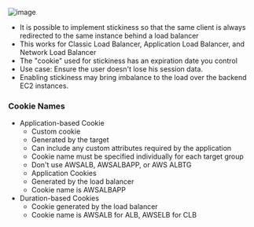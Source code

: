 ![image](https://github.com/nhvu95/aws-handbook/assets/26276890/c130cdcf-2c3a-49ae-9634-52a54c9d3738)

* It is possible to implement stickiness so that the same client is always redirected to the same instance behind a load balancer
* This works for Classic Load Balancer, Application Load Balancer, and Network Load Balancer
* The "cookie" used for stickiness has an expiration date you control
* Use case: Ensure the user doesn't lose his session data.
* Enabling stickiness may bring imbalance to the load over the backend EC2 instances.

### Cookie Names
* Application-based Cookie
   - Custom cookie
   - Generated by the target
   - Can include any custom attributes required by the application
   - Cookie name must be specified individually for each target group
   - Don't use AWSALB, AWSALBAPP, or AWS ALBTG
   * Application Cookies
   - Generated by the load balancer
   - Cookie name is AWSALBAPP
* Duration-based Cookies
   - Cookie generated by the load balancer
   - Cookie name is AWSALB for ALB, AWSELB for CLB
